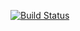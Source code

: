 [![Build Status](https://travis-ci.org/UUDigitalHumanitieslab/panelrandomizer.svg?branch=develop)](https://travis-ci.org/UUDigitalHumanitieslab/panelrandomizer)
